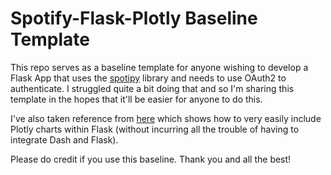 # Spotify-Flask-Plotly Baseline Template

This repo serves as a baseline template for anyone wishing to develop a Flask App that uses the [spotipy](https://spotipy.readthedocs.io/en/2.19.0/) library and needs to use OAuth2 to authenticate. I struggled quite a bit doing that and so I'm sharing this template in the hopes that it'll be easier for anyone to do this. 

I've also taken reference from [here](https://towardsdatascience.com/web-visualization-with-plotly-and-flask-3660abf9c946?gi=26b80bee705c) which shows how to very easily include Plotly charts within Flask (without incurring all the trouble of having to integrate Dash and Flask). 

Please do credit if you use this baseline. Thank you and all the best!
